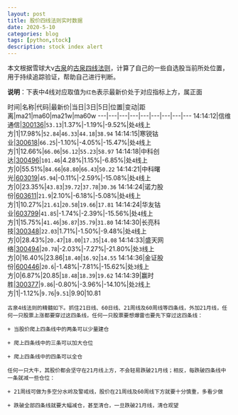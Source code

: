 ```yaml
---
layout: post
title: 股价四线法则实时数据
date: 2020-5-10
categories: blog
tags: [python,stock]
description: stock index alert
---
```



本文根据雪球大v[古泉](https://xueqiu.com/u/7148646888)的[古泉四线法则](https://xueqiu.com/7148646888/130498192)，计算了自己的一些自选股当前所处位置，用于持续追踪验证，帮助自己进行判断。

**说明**：下表中4线对应取值为`红色`表示最新价处于对应指标上方，属正面

时间|名称|代码|最新价|当日|3日|5日|位置|变动|距离|ma21|ma60|ma21w|ma60w
---|---|---|---|---|---|---|---|---
14:14:12|信维通信|[300136](https://xueqiu.com/S/SZ300136)|`53.13`|1.37%|-1.19%|-9.52%|处`4`线上方|1|17.98%|`52.84`|`46.33`|`44.18`|`38.94`
14:14:15|寒锐钴业|[300618](https://xueqiu.com/S/SZ300618)|`66.25`|-1.10%|-4.05%|-15.47%|处`4`线上方|1|12.66%|`66.06`|`56.12`|`55.23`|`58.97`
14:14:18|中科创达|[300496](https://xueqiu.com/S/SZ300496)|`101.46`|4.28%|1.15%|-6.85%|处`4`线上方|0|55.51%|`84.66`|`68.80`|`66.43`|`50.22`
14:14:21|中科曙光|[603019](https://xueqiu.com/S/SH603019)|`45.94`|-0.11%|-2.59%|-15.08%|处`4`线上方|0|23.35%|`43.83`|`39.72`|`37.78`|`30.36`
14:14:24|诺力股份|[603611](https://xueqiu.com/S/SH603611)|`21.9`|2.10%|-6.18%|-5.08%|处`4`线上方|1|10.27%|`21.61`|`20.58`|`19.66`|`17.81`
14:14:24|华友钴业|[603799](https://xueqiu.com/S/SH603799)|`41.85`|-1.74%|-2.39%|-15.56%|处`4`线上方|1|15.75%|`41.46`|`36.87`|`35.79`|`31.80`
14:14:30|长亮科技|[300348](https://xueqiu.com/S/SZ300348)|`22.03`|1.71%|-1.50%|-9.48%|处`4`线上方|0|28.43%|`20.47`|`18.00`|`17.35`|`14.08`
14:14:33|盛天网络|[300494](https://xueqiu.com/S/SZ300494)|`20.78`|-2.03%|-7.27%|-21.80%|处`3`线上方|0|16.40%|23.86|`18.40`|`16.92`|`14.55`
14:14:36|金证股份|[600446](https://xueqiu.com/S/SH600446)|`20.6`|-1.48%|-7.81%|-15.62%|处`3`线上方|0|6.87%|20.85|`18.48`|`18.39`|`19.62`
14:14:39|赢时胜|[300377](https://xueqiu.com/S/SZ300377)|`9.86`|-0.80%|-3.96%|-14.10%|处`2`线上方|1|-1.12%|`9.76`|`9.51`|9.90|10.81

```
古泉4线法则的精髓如下。抓住21日线、60日线、21周线及60周线等四条线，外加21月线，任何一只股票上涨都要穿过这四条线，任何一只股票要想爆雷也要先下穿过这四条线：

+ 当股价爬上四条线中的两条可以少量建仓

+ 爬上四条线中的三条可以加大仓位

+ 爬上四条线中的四条可以全仓

任何一只大牛，其股价都会坚守在21月线上方，不会轻易跌破21月线；相反，每跌破四条线中一条就减一些仓位：

+ 21周线可做为多空分水岭及警戒线，股价在21周线及60周线下方就要十分慎重，多看少做

+ 跌破全部四条线就要大幅减仓，甚至清仓，一旦跌破21月线，清仓观望
```